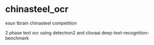# chinasteel_ocr
esun tbrain chinasteel competition

2 phase text ocr
using detectron2 and clovaai deep-text-recognition-benchmark

